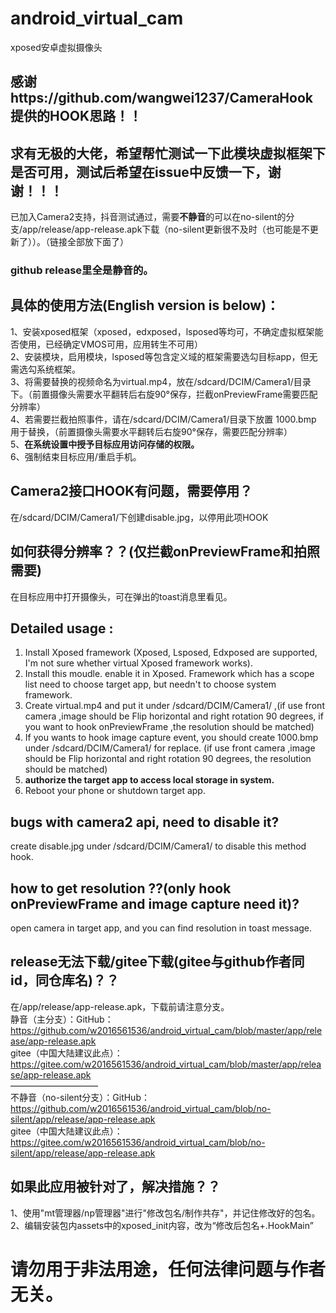 # android_virtual_cam
xposed安卓虚拟摄像头  
## 感谢https://github.com/wangwei1237/CameraHook 提供的HOOK思路！！  
## 求有无极的大佬，希望帮忙测试一下此模块虚拟框架下是否可用，测试后希望在issue中反馈一下，谢谢！！！  

已加入Camera2支持，抖音测试通过，需要**不静音**的可以在no-silent的分支/app/release/app-release.apk下载（no-silent更新很不及时（也可能是不更新了））。（链接全部放下面了）  
### github release里全是静音的。  

## 具体的使用方法(English version is below)：  
1、安装xposed框架（xposed，edxposed，lsposed等均可，不确定虚拟框架能否使用，已经确定VMOS可用，应用转生不可用）  
2、安装模块，启用模块，lsposed等包含定义域的框架需要选勾目标app，但无需选勾系统框架。  
3、将需要替换的视频命名为virtual.mp4，放在/sdcard/DCIM/Camera1/目录下。（前置摄像头需要水平翻转后右旋90°保存，拦截onPreviewFrame需要匹配分辨率）  
4、若需要拦截拍照事件，请在/sdcard/DCIM/Camera1/目录下放置 1000.bmp 用于替换，（前置摄像头需要水平翻转后右旋90°保存，需要匹配分辨率）  
5、**在系统设置中授予目标应用访问存储的权限。**   
6、强制结束目标应用/重启手机。  

## Camera2接口HOOK有问题，需要停用？  
在/sdcard/DCIM/Camera1/下创建disable.jpg，以停用此项HOOK  

## 如何获得分辨率？？(仅拦截onPreviewFrame和拍照需要)
在目标应用中打开摄像头，可在弹出的toast消息里看见。  

## Detailed usage :  
1. Install Xposed framework (Xposed, Lsposed, Edxposed are supported, I'm not sure whether virtual Xposed framework works).  
2. Install this moudle. enable it in Xposed. Framework which has a scope list need to choose target app, but needn't to choose system framework.  
3. Create virtual.mp4 and put it under /sdcard/DCIM/Camera1/ ,(if use front camera ,image should be Flip horizontal and right rotation 90 degrees, if you want to hook onPreviewFrame ,the resolution should be matched)  
4. If you wants to hook image capture event, you should create 1000.bmp under /sdcard/DCIM/Camera1/ for replace. (if use front camera ,image should be Flip horizontal and right rotation 90 degrees, the resolution should be matched)  
5. **authorize the target app to access local storage in system.**  
6. Reboot your phone or shutdown target app.  

## bugs with camera2 api, need to disable it?  
create disable.jpg under /sdcard/DCIM/Camera1/ to disable this method hook.  

## how to get resolution ??(only hook onPreviewFrame and image capture need it)?  
open camera in target app, and you can find resolution in toast message.  

## release无法下载/gitee下载(gitee与github作者同id，同仓库名)？？  
在/app/release/app-release.apk，下载前请注意分支。  
静音（主分支）：GitHub： https://github.com/w2016561536/android_virtual_cam/blob/master/app/release/app-release.apk  
gitee（中国大陆建议此点）： https://gitee.com/w2016561536/android_virtual_cam/blob/master/app/release/app-release.apk  
——————————  
不静音（no-silent分支）：GitHub： https://github.com/w2016561536/android_virtual_cam/blob/no-silent/app/release/app-release.apk   
gitee（中国大陆建议此点）： https://gitee.com/w2016561536/android_virtual_cam/blob/no-silent/app/release/app-release.apk  

## 如果此应用被针对了，解决措施？？
1、使用"mt管理器/np管理器"进行"修改包名/制作共存"，并记住修改好的包名。  
2、编辑安装包内assets中的xposed_init内容，改为“修改后包名+.HookMain”

# 请勿用于非法用途，任何法律问题与作者无关。  
